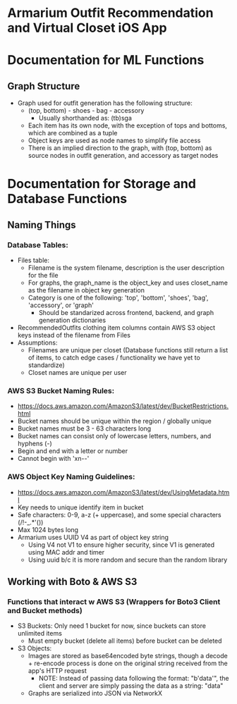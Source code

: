 # Armarium Outfit Recommendation and Virtual Closet iOS App

# Documentation for ML Functions
## Graph Structure
- Graph used for outfit generation has the following structure:
    - (top, bottom) - shoes - bag - accessory
        - Usually shorthanded as: (tb)sga
    - Each item has its own node, with the exception of tops and bottoms, which are combined as a tuple
    - Object keys are used as node names to simplify file access
    - There is an implied direction to the graph, with (top, bottom) as source nodes in outfit generation, and accessory as target nodes



# Documentation for Storage and Database Functions
## Naming Things
### Database Tables:
- Files table:
	- Filename is the system filename, description is the user description for the file
	- For graphs, the graph_name is the object_key and uses closet_name as the filename in object key generation
	- Category is one of the following: 'top', 'bottom', 'shoes', 'bag', 'accessory', or 'graph'
		- Should be standarized across frontend, backend, and graph generation dictionaries
- RecommendedOutfits clothing item columns contain AWS S3 object keys instead of the filename from Files
- Assumptions:
	- Filenames are unique per closet (Database functions still return a list of items, to catch edge cases / functionality we have yet to standardize)
	- Closet names are unique per user

### AWS S3 Bucket Naming Rules:
- https://docs.aws.amazon.com/AmazonS3/latest/dev/BucketRestrictions.html
- Bucket names should be unique within the region / globally unique
- Bucket names must be 3 - 63 characters long
- Bucket names can consist only of lowercase letters, numbers, and hyphens (-)
- Begin and end with a letter or number
- Cannot begin with 'xn--'

### AWS Object Key Naming Guidelines:
- https://docs.aws.amazon.com/AmazonS3/latest/dev/UsingMetadata.html
- Key needs to unique identify item in bucket
- Safe characters: 0-9, a-z (+ uppercase), and some special characters (/!-_.*'())
- Max 1024 bytes long
- Armarium uses UUID V4 as part of object key string
    - Using V4 not V1 to ensure higher security, since V1 is generated using MAC addr and timer
    - Using uuid b/c it is more random and secure than the random library


## Working with Boto & AWS S3
### Functions that interact w AWS S3 (Wrappers for Boto3 Client and Bucket methods)
- S3 Buckets: Only need 1 bucket for now, since buckets can store unlimited items
    - Must empty bucket (delete all items) before bucket can be deleted
- S3 Objects:
	- Images are stored as base64encoded byte strings, though a decode + re-encode process is done on the original string received from the app's HTTP request
        - NOTE: Instead of passing data following the format: "b'data'", the client and server are simply passing the data as a string: "data"
	- Graphs are serialized into JSON via NetworkX

